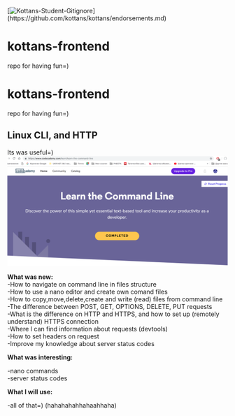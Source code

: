 [![Kottans-Student-Gitignore](https://img.shields.io/badge/%3D(%5E.%5E)%3D-mastered%20gitignore-orange.svg)](https://github.com/kottans/kottans/endorsements.md)

# kottans-frontend
repo for having fun=)

# kottans-frontend
repo for having fun=)

## Linux CLI, and HTTP
Its was useful=)
![](task_linux_cli/main-scr.png)

**What was new:<br />**
-How to navigate on command line in files structure<br />
-How to use a nano editor and create own comand files<br />
-How to copy,move,delete,create and write (read) files from command line<br />
-The difference between POST, GET, OPTIONS, DELETE, PUT requests<br />
-What is the difference on HTTP and HTTPS, and how to set up (remotely understand) HTTPS connection<br />
-Where I can find information about requests (devtools)<br />
-How to set headers on request<br />
-Improve my knowledge about server status codes<br />

**What was interesting:<br />**

-nano commands<br />
-server status codes<br />

**What I will use:<br />**

-all of that=) (hahahahahhahaahhaha)<br />
